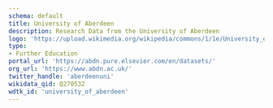 ```yaml
---
schema: default
title: University of Aberdeen
description: Research Data from the University of Aberdeen
logo: 'https://upload.wikimedia.org/wikipedia/commons/1/1e/University_of_Aberdeen_arms.svg'
type:
- Further Education
portal_url: 'https://abdn.pure.elsevier.com/en/datasets/'
org_url: 'https://www.abdn.ac.uk/'
twitter_handle: 'aberdeenuni'
wikidata_qid: Q270532
wdtk_id: 'university_of_aberdeen'
---
```

